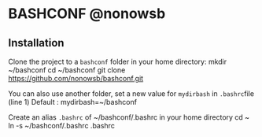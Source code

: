 # BASHCONF @nonowsb

## Installation

Clone the project to a `bashconf` folder in your home directory:
    mkdir ~/bashconf
    cd ~/bashconf
    git clone https://github.com/nonowsb/bashconf.git

You can also use another folder, set a new value for `mydirbash` in `.bashrc`file (line 1)
Default :
    mydirbash=~/bashconf

Create an alias `.bashrc` of ~/bashconf/.bashrc in your home directory 
    cd ~
    ln -s ~/bashconf/.bashrc .bashrc
